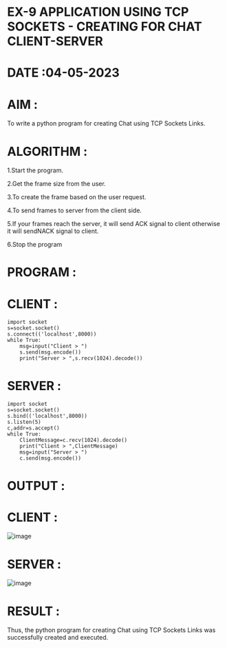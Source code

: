 # EX-9 APPLICATION USING TCP SOCKETS - CREATING FOR CHAT CLIENT-SERVER
# DATE :04-05-2023
# AIM :
To write a python program for creating Chat using TCP Sockets Links.

# ALGORITHM :
1.Start the program.

2.Get the frame size from the user.

3.To create the frame based on the user request.

4.To send frames to server from the client side.

5.If your frames reach the server, it will send ACK signal to client otherwise it will sendNACK signal to client.

6.Stop the program

# PROGRAM :
# CLIENT :
```
import socket
s=socket.socket()
s.connect(('localhost',8000))
while True:
    msg=input("Client > ")
    s.send(msg.encode())
    print("Server > ",s.recv(1024).decode())
```
# SERVER :
```
import socket
s=socket.socket()
s.bind(('localhost',8000))
s.listen(5)
c,addr=s.accept()
while True:
    ClientMessage=c.recv(1024).decode()
    print("Client > ",ClientMessage)
    msg=input("Server > ")
    c.send(msg.encode())
```
# OUTPUT :
# CLIENT :
![image](https://github.com/MohammedMuzammil13/EX-9/assets/119291664/e3fd39f1-e1e0-4442-8f55-9e4502b87cbe)

# SERVER :
![image](https://github.com/MohammedMuzammil13/EX-9/assets/119291664/3adacef3-16db-45c5-97d9-3ae68144b8e0)

# RESULT :
Thus, the python program for creating Chat using TCP Sockets Links was successfully created and executed.
